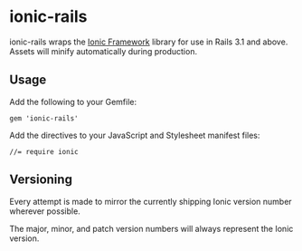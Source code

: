 # ionic-rails

ionic-rails wraps the [Ionic Framework](http://ionicframework.com/) library for use in Rails 3.1 and above. Assets will minify automatically during production.

## Usage

Add the following to your Gemfile:

    gem 'ionic-rails'

Add the directives to your JavaScript and Stylesheet manifest files:

    //= require ionic

## Versioning

Every attempt is made to mirror the currently shipping Ionic version number wherever possible.

The major, minor, and patch version numbers will always represent the Ionic version.
